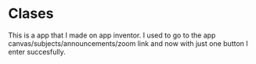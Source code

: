 # Clases
This is a app that I made on app inventor. I used to go to the app canvas/subjects/announcements/zoom link and now with just one button I enter succesfully.
